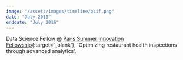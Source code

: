 ```yaml
---
image: "/assets/images/timeline/psif.png"
date: "July 2016"
enddate: "July 2016"
---
```


Data Science Fellow @ [Paris Summer Innovation Fellowship](https://summerfellows.squarespace.com/){:target='_blank'}, 'Optimizing restaurant health inspections through advanced analytics'.